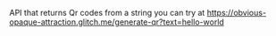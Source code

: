 API that returns Qr codes from a string
you can try at https://obvious-opaque-attraction.glitch.me/generate-qr?text=hello-world
